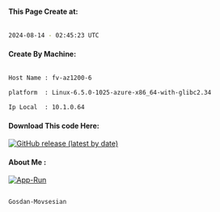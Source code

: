 
   
#### This Page Create at:

```bash

2024-08-14 - 02:45:23 UTC

```

#### Create By Machine:

```bash

Host Name : fv-az1200-6

platform  : Linux-6.5.0-1025-azure-x86_64-with-glibc2.34

Ip Local  : 10.1.0.64

```
#### Download This code Here:

[![GitHub release (latest by date)](https://img.shields.io/github/v/release/Gosdan-Movsesian/Gosdan?style=for-the-badge&label=Download)](https://github.com/Gosdan-Movsesian/Gosdan/releases) 

</p> 

#### About Me :

[![App-Run](https://github.com/Gosdan-Movsesian/Gosdan/actions/workflows/App-Run.yml/badge.svg)](https://github.com/Gosdan-Movsesian/Gosdan/actions/workflows/App-Run.yml)

```bash

Gosdan-Movsesian

```

